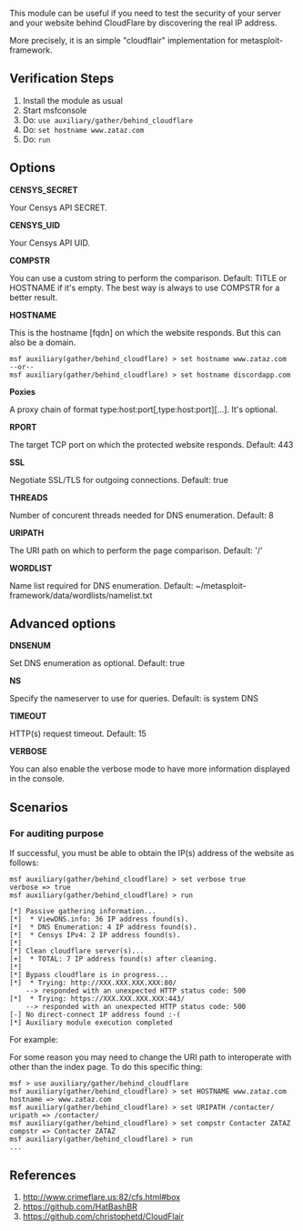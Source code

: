 
This module can be useful if you need to test the security of your server and your
website behind CloudFlare by discovering the real IP address.

More precisely, it is an simple "cloudflair" implementation for metasploit-framework.

## Verification Steps

  1. Install the module as usual
  2. Start msfconsole
  3. Do: `use auxiliary/gather/behind_cloudflare`
  4. Do: `set hostname www.zataz.com`
  5. Do: `run`

## Options

  **CENSYS_SECRET**

  Your Censys API SECRET.

  **CENSYS_UID**

  Your Censys API UID.

  **COMPSTR**

  You can use a custom string to perform the comparison. Default: TITLE or HOSTNAME if it's empty.
  The best way is always to use COMPSTR for a better result.

  **HOSTNAME**

  This is the hostname [fqdn] on which the website responds. But this can also be a domain.

    msf auxiliary(gather/behind_cloudflare) > set hostname www.zataz.com
    --or--
    msf auxiliary(gather/behind_cloudflare) > set hostname discordapp.com

  **Poxies**

  A proxy chain of format type:host:port[,type:host:port][...]. It's optional.

  **RPORT**

  The target TCP port on which the protected website responds. Default: 443

  **SSL**

  Negotiate SSL/TLS for outgoing connections. Default: true

  **THREADS**

  Number of concurent threads needed for DNS enumeration. Default: 8

  **URIPATH**

  The URI path on which to perform the page comparison. Default: '/'

  **WORDLIST**

  Name list required for DNS enumeration. Default: ~/metasploit-framework/data/wordlists/namelist.txt

## Advanced options

  **DNSENUM**

  Set DNS enumeration as optional. Default: true

  **NS**

  Specify the nameserver to use for queries. Default: is system DNS

  **TIMEOUT**

  HTTP(s) request timeout. Default: 15

  **VERBOSE**

  You can also enable the verbose mode to have more information displayed in the console.

## Scenarios

### For auditing purpose

  If successful, you must be able to obtain the IP(s) address of the website as follows:

  ```
msf auxiliary(gather/behind_cloudflare) > set verbose true 
verbose => true
msf auxiliary(gather/behind_cloudflare) > run

[*] Passive gathering information...
[*]  * ViewDNS.info: 36 IP address found(s).
[*]  * DNS Enumeration: 4 IP address found(s).
[*]  * Censys IPv4: 2 IP address found(s).
[*] 
[*] Clean cloudflare server(s)...
[+]  * TOTAL: 7 IP address found(s) after cleaning.
[*] 
[*] Bypass cloudflare is in progress...
[*]  * Trying: http://XXX.XXX.XXX.XXX:80/
      --> responded with an unexpected HTTP status code: 500
[*]  * Trying: https://XXX.XXX.XXX.XXX:443/
      --> responded with an unexpected HTTP status code: 500
[-] No direct-connect IP address found :-(
[*] Auxiliary module execution completed
  ```

  For example:

  For some reason you may need to change the URI path to interoperate with other than the index page.
  To do this specific thing:

  ```
  msf > use auxiliary/gather/behind_cloudflare
  msf auxiliary(gather/behind_cloudflare) > set HOSTNAME www.zataz.com
  hostname => www.zataz.com
  msf auxiliary(gather/behind_cloudflare) > set URIPATH /contacter/
  uripath => /contacter/
  msf auxiliary(gather/behind_cloudflare) > set compstr Contacter ZATAZ
  compstr => Contacter ZATAZ
  msf auxiliary(gather/behind_cloudflare) > run
  ...
  ```

## References

  1. <http://www.crimeflare.us:82/cfs.html#box>
  2. <https://github.com/HatBashBR>
  3. <https://github.com/christophetd/CloudFlair>
